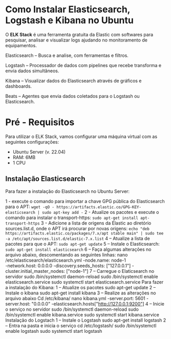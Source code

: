 # **Como Instalar Elasticsearch, Logstash e Kibana no Ubuntu**

O **ELK Stack** é uma ferramenta gratuita da Elastic com softwares para pesquisar, analisar e visualizar logs ajudando no monitoramento de equipamentos.

Elasticsearch – Busca e analise, com ferramentas e filtros.

Logstash – Processador de dados com pipelines que recebe transforma e envia dados simultâneos.

Kibana – Visualizar dados do Elasticsearch através de gráficos e dashboards.

Beats – Agentes que envia dados coletados para o Logstash ou Elasticsearch.


# Pré - Requisitos

Para utilizar o ELK Stack, vamos configurar uma máquina virtual com as seguintes configurações:
- Ubuntu Server (v. 22.04)
- RAM: 6MB
- 1 CPU


## Instalação Elasticsearch

Para fazer a instalação do Elasticsearch no Ubuntu Server:

1 - execute o comando para importar a chave GPG pública do Elasticsearch para o APT:
```wget -qO - https://artifacts.elastic.co/GPG-KEY-elasticsearch | sudo apt-key add -```
2 - Atualize os pacotes e execute o comando para instalar o transport-https:
```sudo apt-get install apt-transport-https```
3 - Adicione a lista de origens da Elastic ao diretório sources.list.d, onde o APT irá procurar por novas origens:
```echo "deb https://artifacts.elastic.co/packages/7.x/apt stable main" | sudo tee -a /etc/apt/sources.list.d/elastic-7.x.list```
4 – Atualize a lista de pacotes para que o APT:
```sudo apt-get update```
5 – Instale o Elasticsearch:
```sudo apt-get install elasticsearch```
6 – Faça algumas alterações no arquivo abaixo, descomentando as seguintes linhas:
nano /etc/elasticsearch/elasticsearch.yml
-node.name: node-1	
-network.host: 0.0.0.0
-discovery.seeds_hosts: ["127.0.0.1"]
-cluster.initial_master_nodes: ["node-1"]
7 – Carregue o Elaticsearch no servidor
sudo /bin/systemctl daemon-reload
sudo /bin/systemctl enable elasticsearch.service
sudo systemctl start elasticsearch.service
Para fazer a instalação do Kibana:
1 – Atualize os pacotes
sudo apt-get update
2 – Instale o kibana
sudo apt-get install kibana
3 – Realize as alterações no arquivo abaixo
Cd /etc/kibana/
nano kibana.yml
-server.port: 5601
-server.host: "0.0.0.0"
-elasticsearch.hosts["http://127.0.0.1:9200"]
4 – Inicie o serviço no servidor
sudo /bin/systemctl daemon-reload
sudo /bin/systemctl enable kibana.service
sudo systemctl start kibana.service
Instalação do Logstach
1 – Instale o Logstash
sudo apt-get install logstash
2 – Entra na pasta e inicia o serviço
cd /etc/logstash/
sudo /bin/systemctl enable logstash
sudo systemctl start logstash


